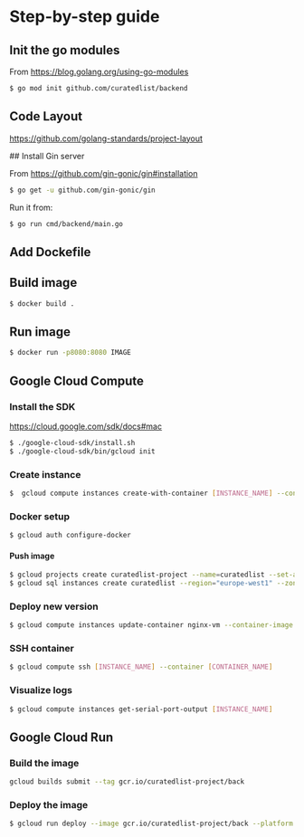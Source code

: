 # Step-by-step guide

## Init the go modules

From https://blog.golang.org/using-go-modules
```bash
$ go mod init github.com/curatedlist/backend
```

## Code Layout

https://github.com/golang-standards/project-layout

## Install Gin server

From https://github.com/gin-gonic/gin#installation
```bash
$ go get -u github.com/gin-gonic/gin
```

Run it from:
```bash
$ go run cmd/backend/main.go
```

## Add Dockefile

## Build image

```bash
$ docker build .
```

## Run image

```bash
$ docker run -p8080:8080 IMAGE 
```

## Google Cloud Compute

### Install the SDK

https://cloud.google.com/sdk/docs#mac
```bash
$ ./google-cloud-sdk/install.sh
$ ./google-cloud-sdk/bin/gcloud init
```

### Create instance

```bash
$  gcloud compute instances create-with-container [INSTANCE_NAME] --container-image [DOCKER_IMAGE]
```

### Docker setup

```bash
$ gcloud auth configure-docker
```

#### Push image

```bash
$ gcloud projects create curatedlist-project --name=curatedlist --set-as-default
$ gcloud sql instances create curatedlist --region="europe-west1" --zone="europe-west1-d" --no-assign-ip
```

### Deploy new version 

```bash
$ gcloud compute instances update-container nginx-vm --container-image gcr.io/cloud-marketplace/google/nginx1:latest
```

### SSH container

```bash
$ gcloud compute ssh [INSTANCE_NAME] --container [CONTAINER_NAME]
```

### Visualize logs

```bash
$ gcloud compute instances get-serial-port-output [INSTANCE_NAME]
```

## Google Cloud Run

### Build the image

```bash
gcloud builds submit --tag gcr.io/curatedlist-project/back 
```

### Deploy the image

```bash
$ gcloud run deploy --image gcr.io/curatedlist-project/back --platform managed
```
